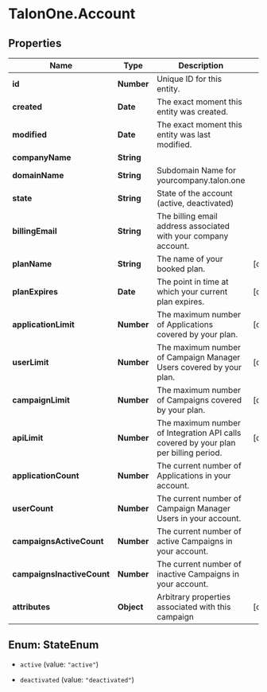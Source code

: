 # TalonOne.Account

## Properties
Name | Type | Description | Notes
------------ | ------------- | ------------- | -------------
**id** | **Number** | Unique ID for this entity. | 
**created** | **Date** | The exact moment this entity was created. | 
**modified** | **Date** | The exact moment this entity was last modified. | 
**companyName** | **String** |  | 
**domainName** | **String** | Subdomain Name for yourcompany.talon.one | 
**state** | **String** | State of the account (active, deactivated) | 
**billingEmail** | **String** | The billing email address associated with your company account. | 
**planName** | **String** | The name of your booked plan. | [optional] 
**planExpires** | **Date** | The point in time at which your current plan expires. | [optional] 
**applicationLimit** | **Number** | The maximum number of Applications covered by your plan. | [optional] 
**userLimit** | **Number** | The maximum number of Campaign Manager Users covered by your plan. | [optional] 
**campaignLimit** | **Number** | The maximum number of Campaigns covered by your plan. | [optional] 
**apiLimit** | **Number** | The maximum number of Integration API calls covered by your plan per billing period. | [optional] 
**applicationCount** | **Number** | The current number of Applications in your account. | 
**userCount** | **Number** | The current number of Campaign Manager Users in your account. | 
**campaignsActiveCount** | **Number** | The current number of active Campaigns in your account. | 
**campaignsInactiveCount** | **Number** | The current number of inactive Campaigns in your account. | 
**attributes** | **Object** | Arbitrary properties associated with this campaign | [optional] 


<a name="StateEnum"></a>
## Enum: StateEnum


* `active` (value: `"active"`)

* `deactivated` (value: `"deactivated"`)




